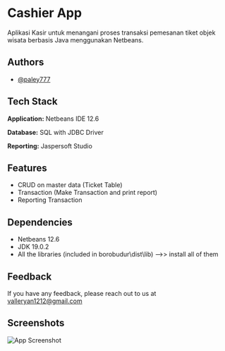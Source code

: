 # Cashier App

Aplikasi Kasir untuk menangani proses transaksi pemesanan tiket objek wisata berbasis Java menggunakan Netbeans.


## Authors

- [@paley777](https://github.com/paley777)


## Tech Stack

**Application:** Netbeans IDE 12.6

**Database:** SQL with JDBC Driver

**Reporting:** Jaspersoft Studio


## Features

- CRUD on master data (Ticket Table)
- Transaction (Make Transaction and print report)
- Reporting Transaction


## Dependencies

- Netbeans 12.6
- JDK 19.0.2
- All the libraries (included in borobudur\dist\lib) -->> install all of them



## Feedback

If you have any feedback, please reach out to us at valleryan1212@gmail.com


## Screenshots

![App Screenshot](https://i.postimg.cc/25nYMgWs/image.png)


